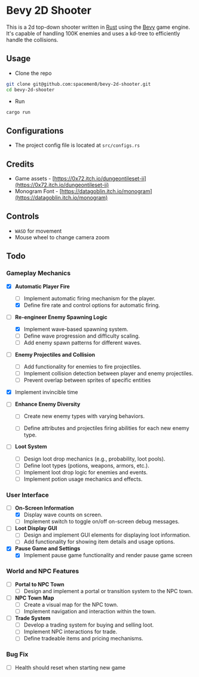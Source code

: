 # Bevy 2D Shooter
This is a 2d top-down shooter written in [Rust](https://www.rust-lang.org/) using the [Bevy](https://bevyengine.org/) game engine. It's capable of handling 100K enemies and uses a kd-tree to efficiently handle the collisions.


## Usage
- Clone the repo
```bash
git clone git@github.com:spacemen0/bevy-2d-shooter.git
cd bevy-2d-shooter
```
- Run
```bash
cargo run
```

## Configurations
- The project config file is located at `src/configs.rs`

## Credits
- Game assets - [https://0x72.itch.io/dungeontileset-ii](https://0x72.itch.io/dungeontileset-ii)
- Monogram Font - [https://datagoblin.itch.io/monogram](https://datagoblin.itch.io/monogram)

## Controls
- `WASD` for movement
- Mouse wheel to change camera zoom

## Todo

### Gameplay Mechanics

- [x] **Automatic Player Fire**
  - [ ] Implement automatic firing mechanism for the player.
  - [x] Define fire rate and control options for automatic firing.

- [ ] **Re-engineer Enemy Spawning Logic**
  - [x] Implement wave-based spawning system.
  - [ ] Define wave progression and difficulty scaling.
  - [ ] Add enemy spawn patterns for different waves.

- [ ] **Enemy Projectiles and Collision**
  - [ ] Add functionality for enemies to fire projectiles.
  - [ ] Implement collision detection between player and enemy projectiles.
  - [ ] Prevent overlap between sprites of specific entities
- [x] Implement invincible time
  
- [ ] **Enhance Enemy Diversity**
  - [ ] Create new enemy types with varying behaviors.
  - [ ] Define attributes and projectiles firing abilities for each new enemy type.


- [ ] **Loot System**
  - [ ] Design loot drop mechanics (e.g., probability, loot pools).
  - [ ] Define loot types (potions, weapons, armors, etc.).
  - [ ] Implement loot drop logic for enemies and events.
  - [ ] Implement potion usage mechanics and effects.

### User Interface
- [ ] **On-Screen Information**
  - [x] Display wave counts on screen.
  - [ ] Implement switch to toggle on/off on-screen debug messages.

- [ ] **Loot Display GUI**
  - [ ] Design and implement GUI elements for displaying loot information.
  - [ ] Add functionality for showing item details and usage options.

- [x] **Pause Game and Settings**
  - [x] Implement pause game functionality and render pause game screen
### World and NPC Features
- [ ] **Portal to NPC Town**
  - [ ] Design and implement a portal or transition system to the NPC town.

- [ ] **NPC Town Map**
  - [ ] Create a visual map for the NPC town.
  - [ ] Implement navigation and interaction within the town.

- [ ] **Trade System**
  - [ ] Develop a trading system for buying and selling loot.
  - [ ] Implement NPC interactions for trade.
  - [ ] Define tradeable items and pricing mechanisms.

### Bug Fix
- [ ] Health should reset when starting new game

